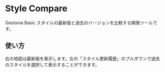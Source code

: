# Style Compare

Geolonia Basic スタイルの最新版と過去のバージョンを比較する開発ツールです。

## 使い方

右の地図は最新版を表示します。左の「スタイル更新履歴」のプルダウンで過去のスタイルを選択して表示することができます。